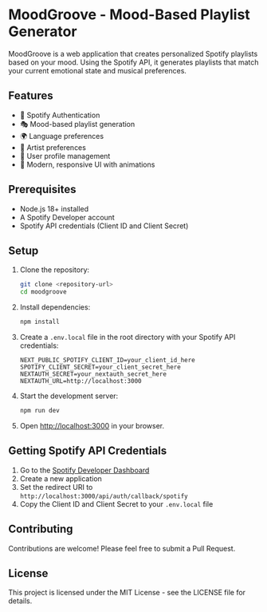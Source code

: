 # MoodGroove - Mood-Based Playlist Generator

MoodGroove is a web application that creates personalized Spotify playlists based on your mood. Using the Spotify API, it generates playlists that match your current emotional state and musical preferences.

## Features

- 🎵 Spotify Authentication
- 🎭 Mood-based playlist generation
- 🌍 Language preferences
- 🎨 Artist preferences
- 👤 User profile management
- 🎨 Modern, responsive UI with animations

## Prerequisites

- Node.js 18+ installed
- A Spotify Developer account
- Spotify API credentials (Client ID and Client Secret)

## Setup

1. Clone the repository:
   ```bash
   git clone <repository-url>
   cd moodgroove
   ```

2. Install dependencies:
   ```bash
   npm install
   ```

3. Create a `.env.local` file in the root directory with your Spotify API credentials:
   ```
   NEXT_PUBLIC_SPOTIFY_CLIENT_ID=your_client_id_here
   SPOTIFY_CLIENT_SECRET=your_client_secret_here
   NEXTAUTH_SECRET=your_nextauth_secret_here
   NEXTAUTH_URL=http://localhost:3000
   ```

4. Start the development server:
   ```bash
   npm run dev
   ```

5. Open [http://localhost:3000](http://localhost:3000) in your browser.

## Getting Spotify API Credentials

1. Go to the [Spotify Developer Dashboard](https://developer.spotify.com/dashboard)
2. Create a new application
3. Set the redirect URI to `http://localhost:3000/api/auth/callback/spotify`
4. Copy the Client ID and Client Secret to your `.env.local` file

## Contributing

Contributions are welcome! Please feel free to submit a Pull Request.

## License

This project is licensed under the MIT License - see the LICENSE file for details. 